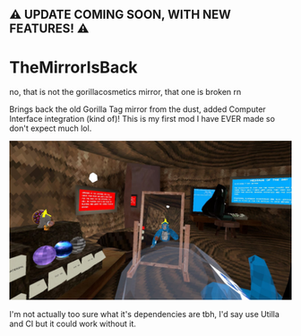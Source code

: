 ## ⚠️ UPDATE COMING SOON, WITH NEW FEATURES! ⚠️
# TheMirrorIsBack
no, that is not the gorillacosmetics mirror, that one is broken rn

Brings back the old Gorilla Tag mirror from the dust, added Computer Interface integration (kind of)!
This is my first mod I have EVER made so don't expect much lol.

![example image](https://github.com/codey-games/TheMirrorIsBack/blob/master/2.jpeg?raw=true)

I'm not actually too sure what it's dependencies are tbh, I'd say use Utilla and CI but it could work without it.

